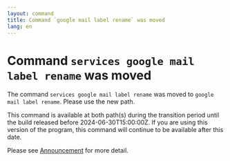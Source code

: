 ```yaml
---
layout: command
title: Command `google mail label rename` was moved
lang: en
---
```


# Command `services google mail label rename` was moved

The command `services google mail label rename` was moved to `google mail label rename`. Please use the new path.

This command is available at both path(s) during the transition period until the build released before 2024-06-30T15:00:00Z. If you are using this version of the program, this command will continue to be available after this date.

Please see [Announcement](https://github.com/watermint/toolbox/discussions/797) for more detail.



